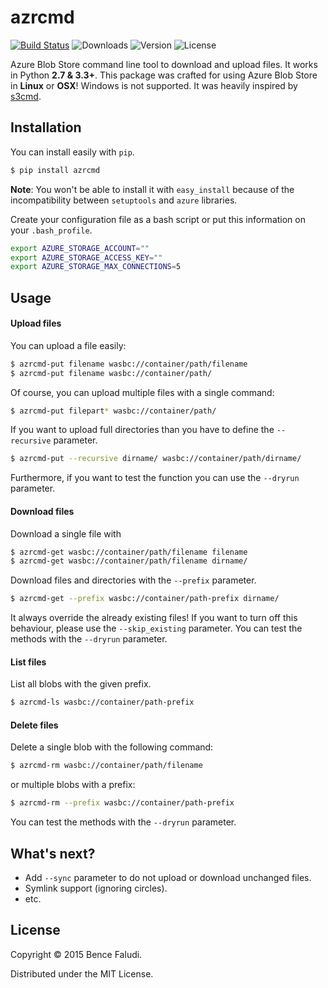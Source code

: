 # azrcmd

[![Build Status](https://travis-ci.org/bfaludi/azrcmd.svg)](https://travis-ci.org/bfaludi/azrcmd)
![Downloads](https://img.shields.io/pypi/dm/azrcmd.svg)
![Version](https://img.shields.io/pypi/v/azrcmd.svg)
![License](https://img.shields.io/pypi/l/azrcmd.svg)

Azure Blob Store command line tool to download and upload files. It works in Python **2.7 & 3.3+**.
This package was crafted for using Azure Blob Store in **Linux** or **OSX**! Windows is not supported. 
It was heavily inspired by [s3cmd](http://s3tools.org/s3cmd).

## Installation

You can install easily with `pip`.

```bash
$ pip install azrcmd
```

**Note**: You won't be able to install it with `easy_install` because of the incompatibility between `setuptools` and `azure` libraries. 

Create your configuration file as a bash script or put this information on your `.bash_profile`.

```sh
export AZURE_STORAGE_ACCOUNT=""
export AZURE_STORAGE_ACCESS_KEY=""
export AZURE_STORAGE_MAX_CONNECTIONS=5
```

## Usage

#### Upload files

You can upload a file easily:

```bash
$ azrcmd-put filename wasbc://container/path/filename
$ azrcmd-put filename wasbc://container/path/
```

Of course, you can upload multiple files with a single command:

```bash
$ azrcmd-put filepart* wasbc://container/path/
```

If you want to upload full directories than you have to define the `--recursive` parameter.

```bash
$ azrcmd-put --recursive dirname/ wasbc://container/path/dirname/
```

Furthermore, if you want to test the function you can use the `--dryrun` parameter.

#### Download files

Download a single file with

```bash
$ azrcmd-get wasbc://container/path/filename filename
$ azrcmd-get wasbc://container/path/filename dirname/
```

Download files and directories with the `--prefix` parameter.

```bash
$ azrcmd-get --prefix wasbc://container/path-prefix dirname/
```

It always override the already existing files! If you want to turn off this behaviour, please use the `--skip_existing` parameter.
You can test the methods with the `--dryrun` parameter.

#### List files

List all blobs with the given prefix.

```bash
$ azrcmd-ls wasbc://container/path-prefix
```

#### Delete files

Delete a single blob with the following command:

```bash
$ azrcmd-rm wasbc://container/path/filename
```

or multiple blobs with a prefix:

```bash
$ azrcmd-rm --prefix wasbc://container/path-prefix
```

You can test the methods with the `--dryrun` parameter.

## What's next?

- Add `--sync` parameter to do not upload or download unchanged files.
- Symlink support (ignoring circles).
- etc.

## License

Copyright © 2015 Bence Faludi.

Distributed under the MIT License.
